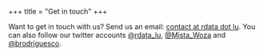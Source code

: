 +++
title = "Get in touch"
+++

Want to get in touch with us? Send us an email: [contact at rdata dot lu](mailto:contact@rdata.lu). 
You can also follow our twitter accounts [@rdata_lu](https://twitter.com/rdata_lu), [@Mista_Woza](https://twitter.com/Mista_Woza)
and [@brodriguesco](https://twitter.com/brodriguesco).